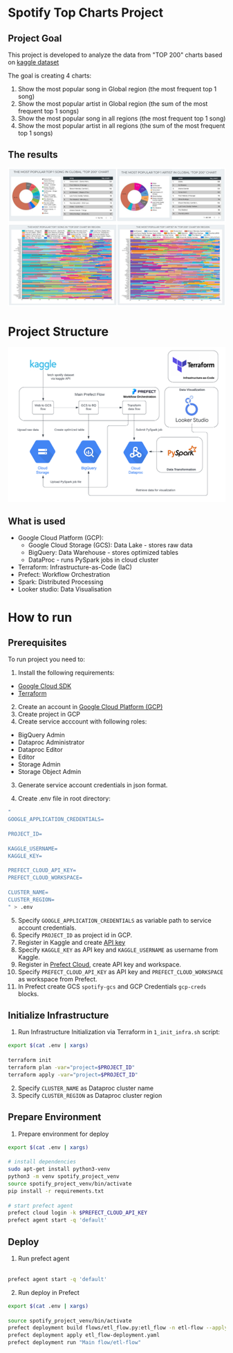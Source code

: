 # Spotify Top Charts Project

## Project Goal

This project is developed to analyze the data from "TOP 200" charts based on [kaggle dataset](https://www.kaggle.com/datasets/dhruvildave/spotify-charts)

The goal is creating 4 charts:
1. Show the most popular song in Global region (the most frequent top 1 song)
2. Show the most popular artist in Global region (the sum of the most frequent top 1 songs)
3. Show the most popular song in all regions (the most frequent top 1 song)
4. Show the most popular artist in all regions (the sum of the most frequent top 1 songs)

## The results

![page 1-2](https://github.com/romanyakovlev/data-engineering-zoomcamp/blob/main/project/imgs/1.jpg?raw=true)
![page 3-4](https://github.com/romanyakovlev/data-engineering-zoomcamp/blob/main/project/imgs/2.jpg?raw=true)

# Project Structure

![flowchart](https://github.com/romanyakovlev/data-engineering-zoomcamp/blob/main/project/imgs/flowchart.png?raw=true)

## What is used

* Google Cloud Platform (GCP):        
  * Google Cloud Storage (GCS): Data Lake - stores raw data
  * BigQuery: Data Warehouse - stores optimized tables
  * DataProc - runs PySpark jobs in cloud cluster
* Terraform: Infrastructure-as-Code (IaC)
* Prefect: Workflow Orchestration
* Spark: Distributed Processing
* Looker studio: Data Visualisation

# How to run

## Prerequisites

To run project you need to:

1. Install the following requirements:
* [Google Cloud SDK](https://cloud.google.com/sdk/docs/install)
* [Terraform](https://developer.hashicorp.com/terraform/tutorials/aws-get-started/install-cli)

2. Create an account in [Google Cloud Platform (GCP)](https://cloud.google.com/) 
3. Create project in GCP
4. Create service acccount with following roles:
* BigQuery Admin
* Dataproc Administrator
* Dataproc Editor
* Editor
* Storage Admin
* Storage Object Admin 

3. Generate service account credentials in json format.

4. Create .env file in root directory:
```sh
"     
GOOGLE_APPLICATION_CREDENTIALS=

PROJECT_ID=

KAGGLE_USERNAME=
KAGGLE_KEY=

PREFECT_CLOUD_API_KEY=
PREFECT_CLOUD_WORKSPACE=

CLUSTER_NAME=
CLUSTER_REGION=
" > .env

```

5. Specify `GOOGLE_APPLICATION_CREDENTIALS` as variable path to service account credentials.
6. Specify `PROJECT_ID` as project id in GCP.
7. Register in Kaggle and create [API key](https://github.com/Kaggle/kaggle-api)
8. Specify `KAGGLE_KEY` as API key and `KAGGLE_USERNAME` as username from Kaggle.
9. Register in [Prefect Cloud](https://app.prefect.cloud/), create API key and workspace.
10. Specify `PREFECT_CLOUD_API_KEY` as API key and `PREFECT_CLOUD_WORKSPACE` as workspace from Prefect.
11. In Prefect create GCS `spotify-gcs` and GCP Credentials `gcp-creds` blocks.

## Initialize Infrastructure

1. Run Infrastructure Initialization via Terraform in `1_init_infra.sh` script:
```sh
export $(cat .env | xargs)

terraform init
terraform plan -var="project=$PROJECT_ID"
terraform apply -var="project=$PROJECT_ID"
```
2. Specify `CLUSTER_NAME` as Dataproc cluster name
3. Specify `CLUSTER_REGION` as Dataproc cluster region

## Prepare Environment

1. Prepare environment for deploy

```sh
export $(cat .env | xargs)

# install dependencies
sudo apt-get install python3-venv
python3 -m venv spotify_project_venv
source spotify_project_venv/bin/activate
pip install -r requirements.txt

# start prefect agent
prefect cloud login -k $PREFECT_CLOUD_API_KEY
prefect agent start -q 'default'
```

## Deploy

1. Run prefect agent

```sh

prefect agent start -q 'default'
```

2. Run deploy in Prefect

```sh
export $(cat .env | xargs)

source spotify_project_venv/bin/activate
prefect deployment build flows/etl_flow.py:etl_flow -n etl-flow --apply
prefect deployment apply etl_flow-deployment.yaml
prefect deployment run "Main flow/etl-flow"

```

